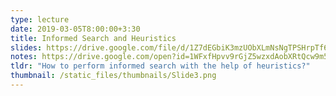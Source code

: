 ```yaml
---
type: lecture
date: 2019-03-05T8:00:00+3:30
title: Informed Search and Heuristics
slides: https://drive.google.com/file/d/1Z7dEGbiK3mzUObXLmNsNgTPSHrpTf6Y7/view?usp=sharing
notes: https://drive.google.com/open?id=1WFxfHpvv9rGjZ5wzxdAobXRtQcw9m5KI
tldr: "How to perform informed search with the help of heuristics?"
thumbnail: /static_files/thumbnails/Slide3.png
---
```

